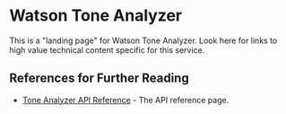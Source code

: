 # Watson Tone Analyzer

This is a "landing page" for Watson Tone Analyzer.  Look here for links to high value technical content specific for this service.

## References for Further Reading
- [Tone Analyzer API Reference](https://cloud.ibm.com/apidocs/tone-analyzer) - The API reference page.
